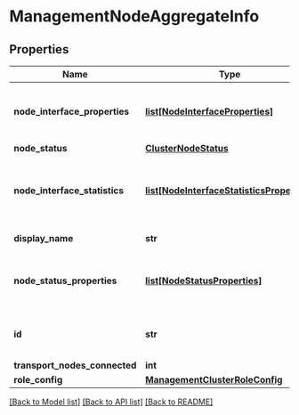 # ManagementNodeAggregateInfo

## Properties
Name | Type | Description | Notes
------------ | ------------- | ------------- | -------------
**node_interface_properties** | [**list[NodeInterfaceProperties]**](NodeInterfaceProperties.md) | Array of Node interface statistic properties | [optional] 
**node_status** | [**ClusterNodeStatus**](ClusterNodeStatus.md) |  | [optional] 
**node_interface_statistics** | [**list[NodeInterfaceStatisticsProperties]**](NodeInterfaceStatisticsProperties.md) | Array of Node network interface statistic properties | [optional] 
**display_name** | **str** | Defaults to ID if not set | [optional] 
**node_status_properties** | [**list[NodeStatusProperties]**](NodeStatusProperties.md) | Time series of the node&#x27;s system properties | [optional] 
**id** | **str** | Unique identifier of this resource | [optional] 
**transport_nodes_connected** | **int** |  | [optional] 
**role_config** | [**ManagementClusterRoleConfig**](ManagementClusterRoleConfig.md) |  | [optional] 

[[Back to Model list]](../README.md#documentation-for-models) [[Back to API list]](../README.md#documentation-for-api-endpoints) [[Back to README]](../README.md)

